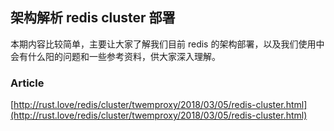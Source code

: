 ## 架构解析 redis cluster 部署

本期内容比较简单，主要让大家了解我们目前 redis
的架构部署，以及我们使用中会有什么阳的问题和一些参考资料，供大家深入理解。

### Article

[http://rust.love/redis/cluster/twemproxy/2018/03/05/redis-cluster.html](http://rust.love/redis/cluster/twemproxy/2018/03/05/redis-cluster.html)
